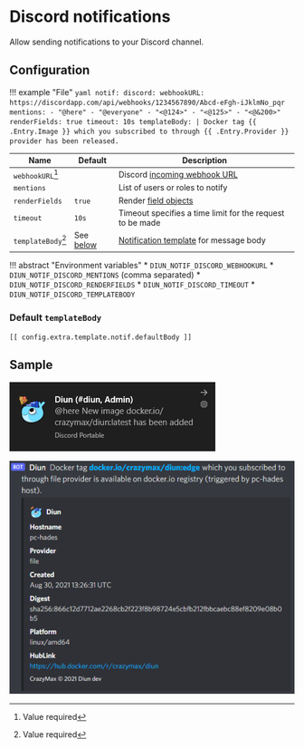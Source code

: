 # Discord notifications

Allow sending notifications to your Discord channel.

## Configuration

!!! example "File"
    ```yaml
    notif:
      discord:
        webhookURL: https://discordapp.com/api/webhooks/1234567890/Abcd-eFgh-iJklmNo_pqr
        mentions:
          - "@here"
          - "@everyone"
          - "<@124>"
          - "<@125>"
          - "<@&200>"
        renderFields: true
        timeout: 10s
        templateBody: |
          Docker tag {{ .Entry.Image }} which you subscribed to through {{ .Entry.Provider }} provider has been released.
    ```

| Name               | Default                            | Description                                                                                               |
|--------------------|------------------------------------|-----------------------------------------------------------------------------------------------------------|
| `webhookURL`[^1]   |                                    | Discord [incoming webhook URL](https://support.discord.com/hc/en-us/articles/228383668-Intro-to-Webhooks) |
| `mentions`         |                                    | List of users or roles to notify                                                                          |
| `renderFields`     | `true`                             | Render [field objects](https://discordjs.guide/popular-topics/embeds.html)                                |
| `timeout`          | `10s`                              | Timeout specifies a time limit for the request to be made                                                 |
| `templateBody`[^1] | See [below](#default-templatebody) | [Notification template](../faq.md#notification-template) for message body                                 |

!!! abstract "Environment variables"
    * `DIUN_NOTIF_DISCORD_WEBHOOKURL`
    * `DIUN_NOTIF_DISCORD_MENTIONS` (comma separated)
    * `DIUN_NOTIF_DISCORD_RENDERFIELDS`
    * `DIUN_NOTIF_DISCORD_TIMEOUT`
    * `DIUN_NOTIF_DISCORD_TEMPLATEBODY`

### Default `templateBody`

```
[[ config.extra.template.notif.defaultBody ]]
```

## Sample

![](../assets/notif/discord-1.png)

![](../assets/notif/discord-2.png)

[^1]: Value required
